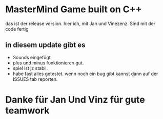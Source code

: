 # MasterMind Game built on C++
das ist der release version. hier ich, mit Jan und Vinezenz. Sind mit der code fertig

## in diesem update gibt es

- Sounds eingefügt
- plus und minus funktionieren gut.
- spiel ist jz stabil.
- habe fast alles getestet. wenn noch ein bug gibt kannst dann auf der ISSUES tab reporten.


# Danke für Jan Und Vinz für gute teamwork
